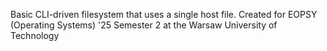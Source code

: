 Basic CLI-driven filesystem that uses a single host file.
Created for EOPSY (Operating Systems) '25 Semester 2 at the Warsaw University of Technology
